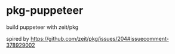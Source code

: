# pkg-puppeteer
build puppeteer with zeit/pkg 

spired by https://github.com/zeit/pkg/issues/204#issuecomment-378929002 

